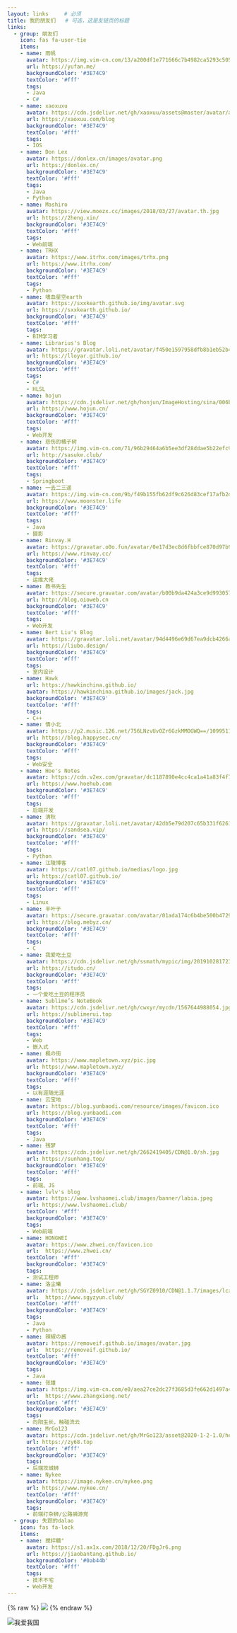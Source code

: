 ```yaml
---
layout: links     # 必须
title: 我的朋友们   # 可选，这是友链页的标题
links:
  - group: 朋友们
    icon: fas fa-user-tie
    items:
    - name: 雨帆
      avatar: https://img.vim-cn.com/13/a200df1e771666c7b4982ca5293c505640242a.png #https://cat.yufan.me/asserts/spectre/images/avatar.jpg
      url: https://yufan.me/
      backgroundColor: '#3E74C9'
      textColor: '#fff'
      tags:
      - Java
      - C#
    - name: xaoxuxu
      avatar: https://cdn.jsdelivr.net/gh/xaoxuu/assets@master/avatar/avatar.png
      url: https://xaoxuu.com/blog
      backgroundColor: '#3E74C9'
      textColor: '#fff'
      tags:
      - IOS
    - name: Don Lex
      avatar: https://donlex.cn/images/avatar.png
      url: https://donlex.cn/
      backgroundColor: '#3E74C9'
      textColor: '#fff'
      tags:
      - Java
      - Python
    - name: Mashiro
      avatar: https://view.moezx.cc/images/2018/03/27/avatar.th.jpg
      url: https://2heng.xin/
      backgroundColor: '#3E74C9'
      textColor: '#fff'
      tags:
      - Web前端
    - name: TRHX
      avatar: https://www.itrhx.com/images/trhx.png
      url: https://www.itrhx.com/
      backgroundColor: '#3E74C9'
      textColor: '#fff'
      tags:
      - Python
    - name: 嗜血星空earth
      avatar: https://sxxkearth.github.io/img/avatar.svg
      url: https://sxxkearth.github.io/
      backgroundColor: '#3E74C9'
      textColor: '#fff'
      tags:
      - BIM学习者
    - name: Librarius's Blog
      avatar: https://gravatar.loli.net/avatar/f450e1597958dfb8b1eb52b4bb3d5c80?d=mp&v=1.3.6
      url: https://lloyar.github.io/
      backgroundColor: '#3E74C9'
      textColor: '#fff'
      tags:
      - C#
      - HLSL
    - name: hojun
      avatar: https://cdn.jsdelivr.net/gh/honjun/ImageHosting/sina/006bYVyvgy1ftand2qurdj303c03cdfv.jpg
      url: https://www.hojun.cn/
      backgroundColor: '#3E74C9'
      textColor: '#fff'
      tags:
      - Web开发
    - name: 悲伤的橘子树
      avatar: https://img.vim-cn.com/71/96b29464a6b5ee3df28ddae5b22efc9a9137b3.png
      url: http://sasuke.club/
      backgroundColor: '#3E74C9'
      textColor: '#fff'
      tags:
      - Springboot
    - name: 一去二三遥
      avatar: https://img.vim-cn.com/9b/f49b155fb62df9c626d83cef17afb2d0ccbb29.png
      url: https://www.moonster.life
      backgroundColor: '#3E74C9'
      textColor: '#fff'
      tags:
      - Java
      - 摄影
    - name: Rinvay.H
      avatar: https://gravatar.o0o.fun/avatar/0e17d3ec8d6fbbfce870d97b943ceef3?s=101&r=G&d=mm
      url: https://www.rinvay.cc/
      backgroundColor: '#3E74C9'
      textColor: '#fff'
      tags:
      - 运维大佬
    - name: 教书先生
      avatar: https://secure.gravatar.com/avatar/b00b9da424a3ce9d9930576a04a31377?s=100&r=G&d=https://ww1.sinaimg.cn/large/005BYqpgly1fqttrevsfnj30hs0hswfp.jpg
      url: http://blog.oioweb.cn
      backgroundColor: '#3E74C9'
      textColor: '#fff'
      tags:
      - Web开发
    - name: Bert Liu's Blog
      avatar: https://gravatar.loli.net/avatar/94d4496e69d67ea9dcb4266a258ba29b?d=mp&v=1.3.4
      url: https://liubo.design/
      backgroundColor: '#3E74C9'
      textColor: '#fff'
      tags:
      - 室内设计
    - name: Hawk
      url: https://hawkinchina.github.io/
      avatar: https://hawkinchina.github.io/images/jack.jpg
      backgroundColor: '#3E74C9'
      textColor: '#fff'
      tags:
      - C++
    - name: 情小北
      avatar: https://p2.music.126.net/756LNzvUvOZr6GzkMMOGWQ==/109951163731450100.jpg?param=180y180
      url: https://blog.happysec.cn/
      backgroundColor: '#3E74C9'
      textColor: '#fff'
      tags:
      - Web安全
    - name: Hoe's Notes
      avatar: https://cdn.v2ex.com/gravatar/dc1187890e4cc4ca1a41a83f4f7eb559?s=80&r=G
      url: https://www.hoehub.com
      backgroundColor: '#3E74C9'
      textColor: '#fff'
      tags:
      - 后端开发
    - name: 清秋
      avatar: https://gravatar.loli.net/avatar/42db5e79d207c65b331f6261a834874f?d=mp&v=1.3.4
      url: https://sandsea.vip/
      backgroundColor: '#3E74C9'
      textColor: '#fff'
      tags:
      - Python
    - name: 江陵博客
      avatar: https://catl07.github.io/medias/logo.jpg
      url: https://catl07.github.io/
      backgroundColor: '#3E74C9'
      textColor: '#fff'
      tags:
      - Linux
    - name: 半叶子
      avatar: https://secure.gravatar.com/avatar/01ada174c6b4be500b4729e39f86bc64?s=64&r=G&d=
      url: https://blog.mebyz.cn/
      backgroundColor: '#3E74C9'
      textColor: '#fff'
      tags:
      - C
    - name: 我爱吃土豆
      avatar: https://cdn.jsdelivr.net/gh/ssmath/mypic/img/20191028172335.png
      url: https://itudo.cn/
      backgroundColor: '#3E74C9'
      textColor: '#fff'
      tags:
      - 一个爱吃土豆的程序员
    - name: Sublime’s NoteBook
      avatar: https://cdn.jsdelivr.net/gh/cwxyr/mycdn/1567644988054.jpg
      url: https://sublimerui.top
      backgroundColor: '#3E74C9'
      textColor: '#fff'
      tags:
      - Web
      - 嵌入式
    - name: 楓の街
      avatar: https://www.mapletown.xyz/pic.jpg
      url: https://www.mapletown.xyz/
      backgroundColor: '#3E74C9'
      textColor: '#fff'
      tags:
      - 以有涯随无涯
    - name: 云宝地
      avatar: https://blog.yunbaodi.com/resource/images/favicon.ico
      url: https://blog.yunbaodi.com
      backgroundColor: '#3E74C9'
      textColor: '#fff'
      tags:
      - Java
    - name: 残梦
      avatar: https://cdn.jsdelivr.net/gh/2662419405/CDN@1.0/sh.jpg
      url: https://sunhang.top/
      backgroundColor: '#3E74C9'
      textColor: '#fff'
      tags:
      - 前端、JS
    - name: lvlv's blog
      avatar: https://www.lvshaomei.club/images/banner/labia.jpeg
      url: https://www.lvshaomei.club/
      textColor: '#fff'
      backgroundColor: '#3E74C9'
      tags:
      - Web前端
    - name: HONGWEI
      avatar: https://www.zhwei.cn/favicon.ico
      url:  https://www.zhwei.cn/
      textColor: '#fff'
      backgroundColor: '#3E74C9'
      tags:
      - 测试工程师
    - name: 洛尘曦
      avatar: https://cdn.jsdelivr.net/gh/SGYZ0910/CDN@1.1.7/images/lcx.jpg
      url:  https://www.sgyzyun.club/
      textColor: '#fff'
      backgroundColor: '#3E74C9'
      tags:
      - Java
      - Python
    - name: 辣椒の酱
      avatar: https://removeif.github.io/images/avatar.jpg
      url:  https://removeif.github.io/
      textColor: '#fff'
      backgroundColor: '#3E74C9'
      tags:
      - Java
    - name: 张雄
      avatar: https://img.vim-cn.com/e0/aea27ce2dc27f3685d3fe662d1497a44cec231.jpg
      url:  https://www.zhangxiong.net/
      textColor: '#fff'
      backgroundColor: '#3E74C9'
      tags:
      - 向阳生长，触碰流云
    - name: MrGo123
      avatar: https://cdn.jsdelivr.net/gh/MrGo123/asset@2020-1-2-1.0/headPortrait/mybloghp.jpg
      url: https://zy68.top
      textColor: '#fff'
      backgroundColor: '#3E74C9'
      tags:
      - 后端攻城狮
    - name: Nykee
      avatar: https://image.nykee.cn/nykee.png
      url: https://www.nykee.cn/
      textColor: '#fff'
      backgroundColor: '#3E74C9'
      tags:
      - 前端打杂狮/公路骑游党
  - group: 失踪的dalao
    icon: fas fa-lock
    items:
    - name: 搅拌糖°
      avatar: https://s1.ax1x.com/2018/12/20/FDgJr6.png
      url: https://jiaobantang.github.io/
      backgroundColor: '#0ab44b'
      textColor: '#fff'
      tags:
      - 技术不宅
      - Web开发
---
```


{% raw %}
<a href="https://www.foreverblog.cn/"><img src="https://img.vim-cn.com/28/1b6143e016a95a7560a29f4e444a1a4c03434c.png"></a>
{% endraw %}

![我爱我国](https://cdn.jsdelivr.net/gh/ssmath/mypic/img/20190804211620.jpg)














